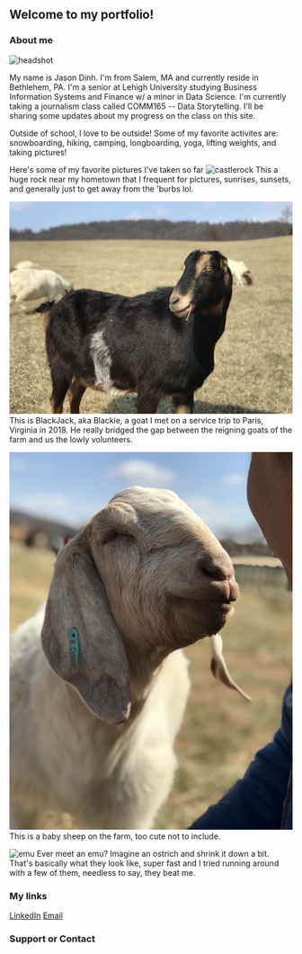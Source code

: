 ## Welcome to my portfolio!

### About me
![headshot](/assets/headshot.png)

My name is Jason Dinh. I'm from Salem, MA and currently reside in Bethlehem, PA. I'm a senior at Lehigh University studying Business Information Systems and Finance w/ a minor in Data Science. I'm currently taking a journalism class called COMM165 -- Data Storytelling. I'll be sharing some updates about my progress on the class on this site.

Outside of school, I love to be outside! Some of my favorite activites are: snowboarding, hiking, camping, longboarding, yoga, lifting weights, and taking pictures!

Here's some of my favorite pictures I've taken so far
![castlerock](/assets/castlerock.jpeg)
This a huge rock near my hometown that I frequent for pictures, sunrises, sunsets, and generally just to get away from the 'burbs lol.

![IMG_6319](assets/IMG_6319.jpg)
This is BlackJack, aka Blackie, a goat I met on a service trip to Paris, Virginia in 2018. He really bridged the gap between the reigning goats of the farm and us the lowly volunteers.

![IMG_5948](assets/IMG_5948.jpg)
This is a baby sheep on the farm, too cute not to include.

![emu](assets/emu.heic)
Ever meet an emu? Imagine an ostrich and shrink it down a bit. That's basically what they look like, super fast and I tried running around with a few of them, needless to say, they beat me.

### My links

[LinkedIn](https://linkedin.com/dinhjason.com)
[Email](mailto:jtd221@lehigh.edu)

### Support or Contact

